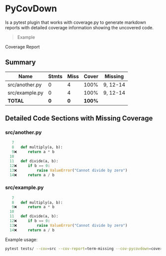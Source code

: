 # PyCovDown

Is a pytest plugin that works with coverage.py to generate markdown reports with detailed coverage information showing the uncovered code.

> Example

Coverage Report

## Summary

| Name | Stmts | Miss | Cover | Missing |
|------|-------|------|-------|---------|
| src/another.py | 0 | 4 | 100% | 9, 12-14 |
| src/example.py | 0 | 4 | 100% | 9, 12-14 |
| **TOTAL** | **0** | **0** | **100%** | |

## Detailed Code Sections with Missing Coverage

### src/another.py

```python
   7   
   8   def multiply(a, b):
   9❌     return a * b
  10   
  11   def divide(a, b):
  12❌     if b == 0:
  13❌         raise ValueError("Cannot divide by zero")
  14❌     return a / b
```

### src/example.py

```python
   7   
   8   def multiply(a, b):
   9❌     return a * b
  10   
  11   def divide(a, b):
  12❌     if b == 0:
  13❌         raise ValueError("Cannot divide by zero")
  14❌     return a / b
```

Example usage:

```bash
pytest tests/ --cov=src --cov-report=term-missing --cov-pycovdown=coverage.md -v
```
